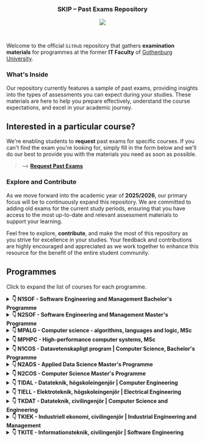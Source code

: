 <h3 align="center">SKIP – Past Exams Repository</h3>
<p align="center">
  <img align="center" src="docs/assets/skip-past-exams-poster.png"/>
</p><br>

Welcome to the official `GitHub` repository that gathers **examination
materials** for programmes at the former **IT Faculty** of [Gothenburg
University](https://www.gu.se/).

### What's Inside

Our repository currently features a sample of past exams, providing insights
into the types of assessments you can expect during your studies. These
materials are here to help you prepare effectively, understand the course
expectations, and excel in your academic journey.

## Interested in a particular course?

We're enabling students to **request** past exams for specific courses. If you
can't find the exam you're looking for, simply fill in the form below and we'll
do our best to provide you with the materials you need as soon as possible.
> --> [**Request Past Exams**](https://forms.gle/DWeioA8dv16oHEsg7)

### Explore and Contribute

As we move forward into the academic year of **2025/2026**, our primary focus
will be to continuously expand this repository. We are committed to adding old
exams for the current study periods, ensuring that you have access to the most
up-to-date and relevant assessment materials to support your learning.

Feel free to explore, **contribute**, and make the most of this repository as
you strive for excellence in your studies. Your feedback and contributions are
highly encouraged and appreciated as we work together to enhance this resource
for the benefit of the entire student community.

## Programmes

Click to expand the list of courses for each programme.


<details>
<summary><b>&#x1F447; N1SOF - Software Engineering and Management Bachelor's Programme</b></summary>

### Term 1

- [DIT008 - Discrete Mathematics](./exams/DIT008) 3 exams.
  
- [DIT009 - Fundamentals of Programming](./exams/DIT009) 2 exams.
  
- [DIT044 - Object-Oriented Programming](./exams/DIT044) 2 exams.
  
- **_OLD_** - [DIT023 - Mathematical Foundations for Software Engineering](./exams/DIT023) 9 exams.

- **_OLD_** - [DIT043 - Object-Oriented Programming](./exams/DIT043) 6 exams.
  
- **_OLD_** - [DIT046 - Requirements and User Experience](./exams/DIT046) 5 exams.

***

### Term 2

- [DIT047 - Requirements Engineering](./exams/DIT047) 1 exam.

- [DIT033 - Data Management](https://github.com/skipgu/past-exams/tree/main/exams/DIT033) 9 exams.

- [DIT182 - Data Structures and Algorithms](https://github.com/skipgu/past-exams/tree/main/exams/DIT182) 27 exams.

- **_OLD_** - [DIT185 - Software Analysis and Design](https://github.com/skipgu/past-exams/tree/main/exams/DIT185) 9 exams.


***

### Term 3

- [DIT345 - Fundamentals of Software Architecture](https://github.com/skipgu/past-exams/tree/main/exams/DIT345) 9 exams.

- **_OLD_** - [DIT342 - Web Development](https://github.com/skipgu/past-exams/tree/main/exams/DIT342) 16 exams.

- **_OLD_** - [DIT348 - Software Development Methodologies](https://github.com/skipgu/past-exams/tree/main/exams/DIT348) 10 exams.


***

### Term 4

- [DIT633 - Development of Embedded and Real-Time Systems](https://github.com/skipgu/past-exams/tree/main/exams/DIT633) 11 exams.

- [DIT636 - Software Quality and Testing](https://github.com/skipgu/past-exams/tree/main/exams/DIT636) 9 exams.


***

### Term 5

- [DIT822 - Software engineering for AI systems](https://github.com/skipgu/past-exams/tree/main/exams/DIT822) 7 exams.


***

### Term 6

- [DIT822 - Software engineering for AI systems](https://github.com/skipgu/past-exams/tree/main/exams/DIT822) 7 exams.


***

</details>

<details>
<summary><b>&#x1F447; N2SOF - Software Engineering and Management Master's Programme</b></summary>

### 

- [DIT431 - High Performance Parallel Programming](https://github.com/skipgu/past-exams/tree/main/exams/DIT431) 1 exams.


***

</details>

<details>
<summary><b>&#x1F447; MPALG - Computer science - algorithms, languages and logic, MSc</b></summary>

### 

- [TIN093 - Algorithms](https://github.com/skipgu/past-exams/tree/main/exams/TIN093) 2 exams.

- [DAT105 - Computer architecture](https://github.com/skipgu/past-exams/tree/main/exams/DAT105) 2 exams.

- [DAT060 - Logic in computer science](https://github.com/skipgu/past-exams/tree/main/exams/DAT060) 2 exams.


***

</details>

<details>
<summary><b>&#x1F447; MPHPC - High-performance computer systems, MSc</b></summary>

### 

- [TDA384 - Principles of Concurrent Programming](https://github.com/skipgu/past-exams/tree/main/exams/TDA384) 2 exams.

- [EDA387 - Computer networks](https://github.com/skipgu/past-exams/tree/main/exams/EDA387) 2 exams.

- [DAT400 - High-performance parallel programming](https://github.com/skipgu/past-exams/tree/main/exams/DAT400) 1 exams.

- [DAT246 - Empirical software engineering](https://github.com/skipgu/past-exams/tree/main/exams/DAT246) 2 exams.

- [DAT105 - Computer architecture](https://github.com/skipgu/past-exams/tree/main/exams/DAT105) 2 exams.


***

</details>

<details>
<summary><b>&#x1F447; N1COS - Datavetenskapligt program | Computer Science, Bachelor's Programme</b></summary>

### 

- [DIT342 - Web Development](https://github.com/skipgu/past-exams/tree/main/exams/DIT342) 11 exams.

- [DIT348 - Software Development Methodologies](https://github.com/skipgu/past-exams/tree/main/exams/DIT348) 10 exams.

- [DIT185 - Software Analysis and Design](https://github.com/skipgu/past-exams/tree/main/exams/DIT185) 9 exams.

- [DIT401 - Operating Systems](https://github.com/skipgu/past-exams/tree/main/exams/DIT401) 1 exams.

- [DIT093 - Algorithms](https://github.com/skipgu/past-exams/tree/main/exams/DIT093) 1 exams.

- [DIT440 - Introduction to Functional Programming](https://github.com/skipgu/past-exams/tree/main/exams/DIT440) 2 exams.

- [DIT792 - Grundläggande datorteknik](https://github.com/skipgu/past-exams/tree/main/exams/DIT792) 1 exams.

- [DIT962 - Datastrukturer | Data Structures](https://github.com/skipgu/past-exams/tree/main/exams/DIT962) 2 exams.

- [DIT980 - Diskret matematik för Datavetare](https://github.com/skipgu/past-exams/tree/main/exams/DIT980) 1 exams.

- [DIT984 - Diskret matematik för Datavetare](https://github.com/skipgu/past-exams/tree/main/exams/DIT984) 1 exams.


***

</details>

<details>
<summary><b>&#x1F447; N2ADS - Applied Data Science Master's Programme</b></summary>

### 

- [DIT822 - Software engineering for AI systems](https://github.com/skipgu/past-exams/tree/main/exams/DIT822) 7 exams.

- [DIT046 - Requirements and User Experience](https://github.com/skipgu/past-exams/tree/main/exams/DIT046) 5 exams.

- [DIT401 - Operating Systems](https://github.com/skipgu/past-exams/tree/main/exams/DIT401) 1 exams.

- [DIT431 - High Performance Parallel Programming](https://github.com/skipgu/past-exams/tree/main/exams/DIT431) 1 exams.

- [DIT182 - Data Structures and Algorithms](https://github.com/skipgu/past-exams/tree/main/exams/DIT182) 27 exams.

- [DIT033 - Data Management](https://github.com/skipgu/past-exams/tree/main/exams/DIT033) 9 exams.

- [DIT093 - Algorithms](https://github.com/skipgu/past-exams/tree/main/exams/DIT093) 1 exams.

- [DIT852 - Introduction to Data Science](https://github.com/skipgu/past-exams/tree/main/exams/DIT852) 2 exams.


***

</details>

<details>
<summary><b>&#x1F447; N2COS - Computer Science Master's Programme</b></summary>

### 

- [DIT401 - Operating Systems](https://github.com/skipgu/past-exams/tree/main/exams/DIT401) 1 exams.

- [DIT431 - High Performance Parallel Programming](https://github.com/skipgu/past-exams/tree/main/exams/DIT431) 1 exams.

- [DIT093 - Algorithms](https://github.com/skipgu/past-exams/tree/main/exams/DIT093) 1 exams.

- [DIT670 - Computer Networks](https://github.com/skipgu/past-exams/tree/main/exams/DIT670) 1 exams.


***

</details>

<details>
<summary><b>&#x1F447; TIDAL - Datateknik, högskoleingenjör | Computer Engineering</b></summary>

### Year 2 - AUTUMN TERM - Study period 1 (compulsory)

- [DAT050 - Objektorienterad programmering | Object oriented programming](https://github.com/skipgu/past-exams/tree/main/exams/DAT050) 2 exams.


***

### 

- [TDA384 - Principles of Concurrent Programming](https://github.com/skipgu/past-exams/tree/main/exams/TDA384) 2 exams.

- [EDA387 - Computer networks](https://github.com/skipgu/past-exams/tree/main/exams/EDA387) 2 exams.

- [EDA093 - Operating systems](https://github.com/skipgu/past-exams/tree/main/exams/EDA093) 1 exams.


***

</details>

<details>
<summary><b>&#x1F447; TIELL - Elektroteknik, högskoleingenjör | Electrical Engineering</b></summary>

### 

- [EDA093 - Operating systems](https://github.com/skipgu/past-exams/tree/main/exams/EDA093) 1 exams.


***

</details>

<details>
<summary><b>&#x1F447; TKDAT - Datateknik, civilingenjör | Computer Science and Engineering</b></summary>

### 

- [TDA555 - Introduction to functional programming](https://github.com/skipgu/past-exams/tree/main/exams/TDA555) 2 exams.

- [TDA384 - Principles of Concurrent Programming](https://github.com/skipgu/past-exams/tree/main/exams/TDA384) 2 exams.

- [EDA452 - Grundläggande datorteknik | Introduction to computer engineering](https://github.com/skipgu/past-exams/tree/main/exams/EDA452) 1 exams.


***

</details>

<details>
<summary><b>&#x1F447; TKIEK - Industriell ekonomi, civilingenjör | Industrial Engineering and Management</b></summary>

### 

- [DAT555 - Programmeringsteknik i Python | Programming in Python](https://github.com/skipgu/past-exams/tree/main/exams/DAT555) 2 exams.


***

</details>

<details>
<summary><b>&#x1F447; TKITE - Informationsteknik, civilingenjör | Software Engineering</b></summary>

### 

- [TDA548 - Grundläggande programvaruutveckling | Introductory software development](https://github.com/skipgu/past-exams/tree/main/exams/TDA548) 2 exams.

- [TDA384 - Principles of Concurrent Programming](https://github.com/skipgu/past-exams/tree/main/exams/TDA384) 2 exams.


***

</details>
